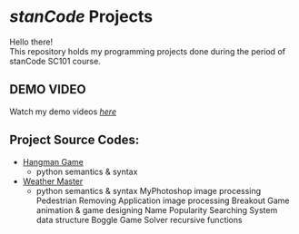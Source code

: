 # *stanCode* Projects
Hello there!\
This repository holds my programming projects done during the period of stanCode SC101 course.

## DEMO VIDEO 
Watch my demo videos *[here](https://drive.google.com/file/d/1SKQhOCVEwNwdQlsB6OKisTQS4HYjw_RS/view?usp=sharing)*

## Project Source Codes:
* [Hangman Game](https://github.com/huangichen97/sc-projects/blob/main/SC101%20-%20Github/Hangman_Game/hangman.py)
  * python semantics & syntax
* [Weather Master](https://github.com/huangichen97/sc-projects/blob/main/SC101%20-%20Github/Weather_Master/weather_master.py)
  * python semantics & syntax
MyPhotoshop
image processing
Pedestrian Removing Application
image processing
Breakout Game
animation & game designing
Name Popularity Searching System
data structure
Boggle Game Solver
recursive functions
